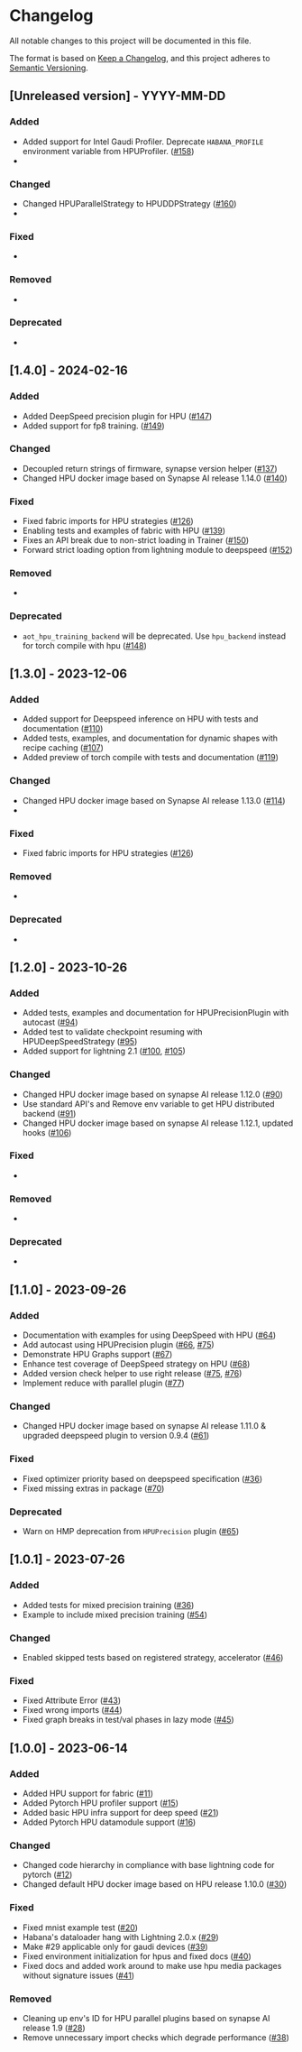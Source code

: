 # Changelog

All notable changes to this project will be documented in this file.

The format is based on [Keep a Changelog](https://keepachangelog.com/en/1.0.0/),
and this project adheres to [Semantic Versioning](https://semver.org/spec/v2.0.0.html).

## [Unreleased version] - YYYY-MM-DD

### Added

- Added support for Intel Gaudi Profiler. Deprecate `HABANA_PROFILE` environment variable from HPUProfiler. ([#158](https://github.com/Lightning-AI/lightning-Habana/pull/158))
-

### Changed

- Changed HPUParallelStrategy to HPUDDPStrategy ([#160](https://github.com/Lightning-AI/lightning-Habana/pull/160))
-

### Fixed

-

### Removed

-

### Deprecated

-


## [1.4.0] - 2024-02-16

### Added

- Added DeepSpeed precision plugin for HPU ([#147](https://github.com/Lightning-AI/lightning-Habana/pull/147))
- Added support for fp8 training. ([#149](https://github.com/Lightning-AI/lightning-Habana/pull/149))

### Changed

- Decoupled return strings of firmware, synapse version helper ([#137](https://github.com/Lightning-AI/lightning-Habana/pull/137))
- Changed HPU docker image based on Synapse AI release 1.14.0 ([#140](https://github.com/Lightning-AI/lightning-Habana/pull/140))

### Fixed

- Fixed fabric imports for HPU strategies ([#126](https://github.com/Lightning-AI/lightning-Habana/pull/126))
- Enabling tests and examples of fabric with HPU ([#139](https://github.com/Lightning-AI/lightning-Habana/pull/139))
- Fixes an API break due to non-strict loading in Trainer ([#150](https://github.com/Lightning-AI/lightning-Habana/pull/150))
- Forward strict loading option from lightning module to deepspeed ([#152](https://github.com/Lightning-AI/lightning-Habana/pull/152))

### Removed

-

### Deprecated

- `aot_hpu_training_backend` will be deprecated. Use `hpu_backend` instead for torch compile with hpu ([#148](https://github.com/Lightning-AI/lightning-Habana/pull/148))


## [1.3.0] - 2023-12-06

### Added

- Added support for Deepspeed inference on HPU with tests and documentation ([#110](https://github.com/Lightning-AI/lightning-Habana/pull/110))
- Added tests, examples, and documentation for dynamic shapes with recipe caching ([#107](https://github.com/Lightning-AI/lightning-Habana/pull/107))
- Added preview of torch compile with tests and documentation ([#119](https://github.com/Lightning-AI/lightning-Habana/pull/119))

### Changed

- Changed HPU docker image based on Synapse AI release 1.13.0 ([#114](https://github.com/Lightning-AI/lightning-Habana/pull/114))
-

### Fixed

- Fixed fabric imports for HPU strategies ([#126](https://github.com/Lightning-AI/lightning-Habana/pull/126))

### Removed

-

### Deprecated

-


## [1.2.0] - 2023-10-26

### Added

- Added tests, examples and documentation for HPUPrecisionPlugin with autocast ([#94](https://github.com/Lightning-AI/lightning-Habana/pull/94))
- Added test to validate checkpoint resuming with HPUDeepSpeedStrategy ([#95](https://github.com/Lightning-AI/lightning-Habana/pull/95))
- Added support for lightning 2.1 ([#100](https://github.com/Lightning-AI/lightning-Habana/pull/100), [#105](https://github.com/Lightning-AI/lightning-Habana/pull/105))

### Changed

- Changed HPU docker image based on synapse AI release 1.12.0 ([#90](https://github.com/Lightning-AI/lightning-Habana/pull/90))
- Use standard API's and Remove env variable to get HPU distributed backend ([#91](https://github.com/Lightning-AI/lightning-Habana/pull/91))
- Changed HPU docker image based on synapse AI release 1.12.1, updated hooks ([#106](https://github.com/Lightning-AI/lightning-Habana/pull/106))


### Fixed

-


### Removed

-


### Deprecated

-


## [1.1.0] - 2023-09-26


### Added

- Documentation with examples for using DeepSpeed with HPU ([#64](https://github.com/Lightning-AI/lightning-Habana/pull/64))
- Add autocast using HPUPrecision plugin ([#66](https://github.com/Lightning-AI/lightning-Habana/pull/66), [#75](https://github.com/Lightning-AI/lightning-Habana/pull/75))
- Demonstrate HPU Graphs support ([#67](https://github.com/Lightning-AI/lightning-Habana/pull/67))
- Enhance test coverage of DeepSpeed strategy on HPU ([#68](https://github.com/Lightning-AI/lightning-Habana/pull/68))
- Added version check helper to use right release ([#75](https://github.com/Lightning-AI/lightning-Habana/pull/75), [#76](https://github.com/Lightning-AI/lightning-Habana/pull/76))
- Implement reduce with parallel plugin ([#77](https://github.com/Lightning-AI/lightning-Habana/pull/77))

### Changed

- Changed HPU docker image based on synapse AI release 1.11.0 & upgraded deepspeed plugin to version 0.9.4 ([#61](https://github.com/Lightning-AI/lightning-Habana/pull/61))

### Fixed

- Fixed optimizer priority based on deepspeed specification ([#36](https://github.com/Lightning-AI/lightning-Habana/pull/69))
- Fixed missing extras in package ([#70](https://github.com/Lightning-AI/lightning-Habana/pull/70))

### Deprecated

- Warn on HMP deprecation from `HPUPrecision` plugin ([#65](https://github.com/Lightning-AI/lightning-Habana/pull/65))


## [1.0.1] - 2023-07-26

### Added

- Added tests for mixed precision training ([#36](https://github.com/Lightning-AI/lightning-Habana/pull/36))
- Example to include mixed precision training ([#54](https://github.com/Lightning-AI/lightning-Habana/pull/54))

### Changed

- Enabled skipped tests based on registered strategy, accelerator ([#46](https://github.com/Lightning-AI/lightning-Habana/pull/46))

### Fixed

- Fixed Attribute Error ([#43](https://github.com/Lightning-AI/lightning-Habana/pull/43))
- Fixed wrong imports ([#44](https://github.com/Lightning-AI/lightning-Habana/pull/44))
- Fixed graph breaks in test/val phases in lazy mode ([#45](https://github.com/Lightning-AI/lightning-Habana/pull/45))


## [1.0.0] - 2023-06-14

### Added

- Added HPU support for fabric ([#11](https://github.com/Lightning-AI/lightning-Habana/pull/11))
- Added Pytorch HPU profiler support ([#15](https://github.com/Lightning-AI/lightning-Habana/pull/15))
- Added basic HPU infra support for deep speed ([#21](https://github.com/Lightning-AI/lightning-Habana/pull/21))
- Added Pytorch HPU datamodule support ([#16](https://github.com/Lightning-AI/lightning-Habana/pull/16))

### Changed

- Changed code hierarchy in compliance with base lightning code for pytorch ([#12](https://github.com/Lightning-AI/lightning-Habana/pull/12))
- Changed default HPU docker image based on HPU release 1.10.0 ([#30](https://github.com/Lightning-AI/lightning-Habana/pull/30))

### Fixed

- Fixed mnist example test ([#20](https://github.com/Lightning-AI/lightning-Habana/pull/20))
- Habana's dataloader hang with Lightning 2.0.x ([#29](https://github.com/Lightning-AI/lightning-Habana/pull/29))
- Make #29 applicable only for gaudi devices ([#39](https://github.com/Lightning-AI/lightning-Habana/pull/39))
- Fixed environment initialization for hpus and fixed docs ([#40](https://github.com/Lightning-AI/lightning-Habana/pull/40))
- Fixed docs and added work around to make use hpu media packages without signature issues ([#41](https://github.com/Lightning-AI/lightning-Habana/pull/41))

### Removed

- Cleaning up env's ID for HPU parallel plugins based on synapse AI release 1.9 ([#28](https://github.com/Lightning-AI/lightning-Habana/pull/28))
- Remove unnecessary import checks which degrade performance ([#38](https://github.com/Lightning-AI/lightning-Habana/pull/38))
